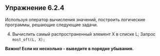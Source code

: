 ## Упражнение 6.2.4

Используя оператор вычисления значений, построить логические программы, решающие следующие задачи.

4. Вычислить самый распространенный элемент X в списке L;
Запрос `most_oft(L, X);`

**Важно! Если их несколько - выведите в порядке убывания.**

